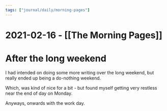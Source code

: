 ```yaml
---
tags: ["journal/daily/morning-pages"]
---
```

# 2021-02-16 - [[The Morning Pages]]

# After the long weekend

I had intended on doing some more writing over the long weekend, but really ended up being a do-nothing weekend.

Which, was kind of nice for a bit - but found myself getting very restless near the end of day on Monday.

Anyways, onwards with the work day.